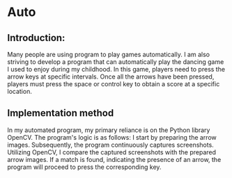 # Auto
## Introduction:
Many people are using program to play games automatically. I am also striving to develop a program that can automatically play the dancing game I used to enjoy during my childhood. In this game, players need to press the arrow keys at specific intervals. Once all the arrows have been pressed, players must press the space or control key to obtain a score at a specific location.

## Implementation method
In my automated program, my primary reliance is on the Python library OpenCV. The program's logic is as follows: I start by preparing the arrow images. Subsequently, the program continuously captures screenshots. Utilizing OpenCV, I compare the captured screenshots with the prepared arrow images. If a match is found, indicating the presence of an arrow, the program will proceed to press the corresponding key.
